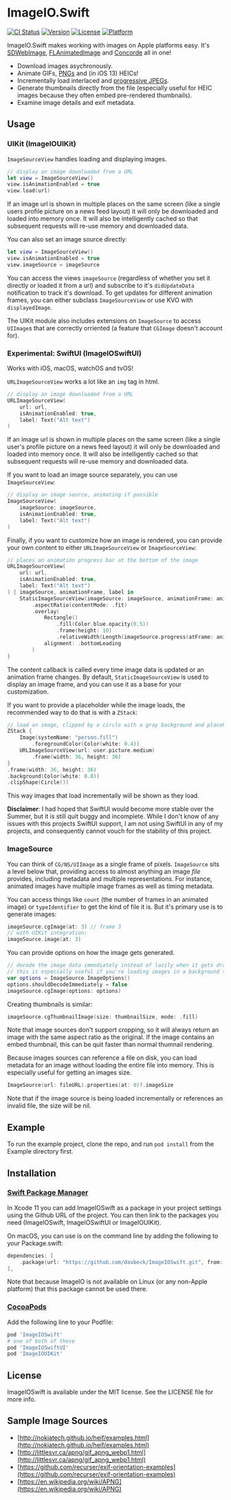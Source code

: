 # ImageIO.Swift

[![CI Status](http://img.shields.io/travis/davbeck/ImageIOSwift.svg?style=flat)](https://travis-ci.org/davbeck/ImageIOSwift)
[![Version](https://img.shields.io/cocoapods/v/ImageIOSwift.svg?style=flat)](http://cocoapods.org/pods/ImageIOSwift)
[![License](https://img.shields.io/cocoapods/l/ImageIOSwift.svg?style=flat)](http://cocoapods.org/pods/ImageIOSwift)
[![Platform](https://img.shields.io/cocoapods/p/ImageIOSwift.svg?style=flat)](http://cocoapods.org/pods/ImageIOSwift)

ImageIO.Swift makes working with images on Apple platforms easy. It's [SDWebImage](https://github.com/SDWebImage/SDWebImage), [FLAnimatedImage](https://github.com/Flipboard/FLAnimatedImage) and [Concorde](https://github.com/contentful-labs/Concorde) all in one!

- Download images asychronously.
- Animate GIFs, [PNGs](https://en.wikipedia.org/wiki/APNG) and (in iOS 13) HEICs!
- Incrementally load interlaced and [progressive JPEGs](https://www.liquidweb.com/kb/what-is-a-progressive-jpeg/).
- Generate thumbnails directly from the file (especially useful for HEIC images because they often embed pre-rendered thumbnails).
- Examine image details and exif metadata.

## Usage

### UIKit (ImageIOUIKit)

`ImageSourceView` handles loading and displaying images.

```swift
// display an image downloaded from a URL
let view = ImageSourceView()
view.isAnimationEnabled = true
view.load(url)
```

If an image url is shown in multiple places on the same screen (like a single users profile picture on a news feed layout) it will only be downloaded and loaded into memory once. It will also be intelligently cached so that subsequent requests will re-use memory and downloaded data.

You can also set an image source directly:

```swift
let view = ImageSourceView()
view.isAnimationEnabled = true
view.imageSource = imageSource
```

You can access the views `imageSource` (regardless of whether you set it directly or loaded it from a url) and subscribe to it's `didUpdateData` notification to track it's download. To get updates for different animation frames, you can either subclass `ImageSourceView` or use KVO with `displayedImage`.

The UIKit module also includes extensions on `ImageSource` to access `UIImage`s that are correctly orriented (a feature that `CGImage` doesn't account for).

### Experimental: SwiftUI (ImageIOSwiftUI)

Works with iOS, macOS, watchOS and tvOS!

`URLImageSourceView` works a lot like an `img` tag in html.

```swift
// display an image downloaded from a URL
URLImageSourceView(
	url: url, 
	isAnimationEnabled: true,
	label: Text("Alt text")
)
```

If an image url is shown in multiple places on the same screen (like a single user's profile picture on a news feed layout) it will only be downloaded and loaded into memory once. It will also be intelligently cached so that subsequent requests will re-use memory and downloaded data.

If you want to load an image source separately, you can use `ImageSourceView`:

```swift
// display an image source, animating if possible
ImageSourceView(
	imageSource: imageSource,
	isAnimationEnabled: true,
	label: Text("Alt text")
)
```

Finally, if you want to customize how an image is rendered, you can provide your own content to either `URLImageSourceView` or `ImageSourceView`:

```swift
// places an animation progress bar at the bottom of the image
URLImageSourceView(
	url: url,
	isAnimationEnabled: true,
	label: Text("Alt text")
) { imageSource, animationFrame, label in
	StaticImageSourceView(imageSource: imageSource, animationFrame: animationFrame, label: label)
		.aspectRatio(contentMode: .fit)
		.overlay(
			Rectangle()
				.fill(Color.blue.opacity(0.5))
				.frame(height: 10)
				.relativeWidth(Length(imageSource.progress(atFrame: animationFrame))),
			alignment: .bottomLeading
		)
}
```

The content callback is called every time image data is updated or an animation frame changes. By default, `StaticImageSourceView` is used to display an image frame, and you can use it as a base for your customization.

If you want to provide a placeholder while the image loads, the recommended way to do that is with a `ZStack`:

```swift
// load an image, clipped by a circle with a gray background and placeholder image
ZStack {
	Image(systemName: "person.fill")
		.foregroundColor(Color(white: 0.4))
	URLImageSourceView(url: user.picture.medium)
		.frame(width: 36, height: 36)
}
.frame(width: 36, height: 36)
.background(Color(white: 0.8))
.clipShape(Circle())
```

This way images that load incrementally will be shown as they load.

**Disclaimer**: I had hoped that SwiftUI would become more stable over the Summer, but it is still quit buggy and incomplete. While I don't know of any issues with this projects SwiftUI support, I am not using SwiftUI in any of my projects, and consequently cannot vouch for the stability of this project.

### ImageSource

You can think of `CG/NS/UIImage` as a single frame of pixels. `ImageSource` sits a level below that, providing access to almost anything an image *file* provides, including metadata and multiple representations. For instance, animated images have multiple image frames as well as timing metadata.

You can access things like `count` (the number of frames in an animated image) or `typeIdentifier` to get the kind of file it is. But it's primary use is to generate images:

```swift
imageSource.cgImage(at: 3) // frame 3
// with UIKit integration:
imageSource.image(at: 3)
```

You can provide options on how the image gets generated.

```swift
// decode the image data immediately instead of lazily when it gets drawn for the first time
// this is especially useful if you're loading images in a background thread before passing them to the main thread
var options = ImageSource.ImageOptions()
options.shouldDecodeImmediately = false
imageSource.cgImage(options: options)
```

Creating thumbnails is similar:

```swift
imageSource.cgThumbnailImage(size: thumbnailSize, mode: .fill)
```

Note that image sources don't support cropping, so it will always return an image with the same aspect ratio as the original. If the image contains an embed thumbnail, this can be quit faster than normal thumnail rendering.

Because images sources can reference a file on disk, you can load metadata for an image without loading the entire file into memory. This is especially useful for getting an images size.

```swift
ImageSource(url: fileURL).properties(at: 0)?.imageSize
```

Note that if the image source is being loaded incrementally or references an invalid file, the size will be nil.

## Example

To run the example project, clone the repo, and run `pod install` from the Example directory first.

## Installation

### [Swift Package Manager](https://swift.org/package-manager/)

In Xcode 11 you can add ImageIOSwift as a package in your project settings using the Github URL of the project. You can then link to the packages you need (ImageIOSwift, ImageIOSwiftUI or ImageIOUIKit).

On macOS, you can use is on the command line by adding the following to your Package.swift:

```swift
dependencies: [
	.package(url: "https://github.com/davbeck/ImageIOSwift.git", from: "0.5.0"),
],
```

Note that because ImageIO is not available on Linux (or any non-Apple platform) that this package cannot be used there.

### [CocoaPods](http://cocoapods.org)

Add the following line to your Podfile:

```ruby
pod 'ImageIOSwift'
# one of both of these
pod 'ImageIOSwiftUI'
pod 'ImageIOUIKit'
```

## License

ImageIOSwift is available under the MIT license. See the LICENSE file for more info.

## Sample Image Sources

- [http://nokiatech.github.io/heif/examples.html](http://nokiatech.github.io/heif/examples.html)
- [http://littlesvr.ca/apng/gif_apng_webp1.html](http://littlesvr.ca/apng/gif_apng_webp1.html)
- [https://github.com/recurser/exif-orientation-examples](https://github.com/recurser/exif-orientation-examples)
- [https://en.wikipedia.org/wiki/APNG](https://en.wikipedia.org/wiki/APNG)
